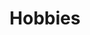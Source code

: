 ---
permalink: /
title: "Hobbies"
excerpt: "H0bbies"
author_profile: true
redirect_from: 
  - /hobbies/
  - /hobbies.html
---